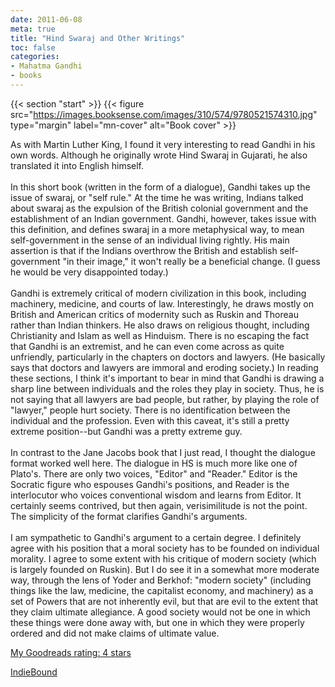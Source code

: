 ```yaml
---
date: 2011-06-08
meta: true
title: "Hind Swaraj and Other Writings"
toc: false
categories:
- Mahatma Gandhi
- books
---
```


{{< section "start" >}}
{{< figure src="https://images.booksense.com/images/310/574/9780521574310.jpg" type="margin" label="mn-cover" alt="Book cover" >}}

As with Martin Luther King, I found it very interesting to read Gandhi in his own words. Although he originally wrote Hind Swaraj in Gujarati, he also translated it into English himself.<br /><br />In this short book (written in the form of a dialogue), Gandhi takes up the issue of swaraj, or "self rule." At the time he was writing, Indians talked about swaraj as the expulsion of the British colonial government and the establishment of an Indian government. Gandhi, however, takes issue with this definition, and defines swaraj in a more metaphysical way, to mean self-government in the sense of an individual living rightly. His main assertion is that if the Indians overthrow the British and establish self-government "in their image," it won't really be a beneficial change. (I guess he would be very disappointed today.)<br /><br />Gandhi is extremely critical of modern civilization in this book, including machinery, medicine, and courts of law. Interestingly, he draws mostly on British and American critics of modernity such as Ruskin and Thoreau rather than Indian thinkers. He also draws on religious thought, including Christianity and Islam as well as Hinduism. There is no escaping the fact that Gandhi is an extremist, and he can even come across as quite unfriendly, particularly in the chapters on doctors and lawyers. (He basically says that doctors and lawyers are immoral and eroding society.) In reading these sections, I think it's important to bear in mind that Gandhi is drawing a sharp line between individuals and the roles they play in society. Thus, he is not saying that all lawyers are bad people, but rather, by playing the role of "lawyer," people hurt society. There is no identification between the individual and the profession. Even with this caveat, it's still a pretty extreme position--but Gandhi was a pretty extreme guy.<br /><br />In contrast to the Jane Jacobs book that I just read, I thought the dialogue format worked well here. The dialogue in HS is much more like one of Plato's. There are only two voices, "Editor" and "Reader." Editor is the Socratic figure who espouses Gandhi's positions, and Reader is the interlocutor who voices conventional wisdom and learns from Editor. It certainly seems contrived, but then again, verisimilitude is not the point. The simplicity of the format clarifies Gandhi's arguments.<br /><br />I am sympathetic to Gandhi's argument to a certain degree. I definitely agree with his position that a moral society has to be founded on individual morality. I agree to some extent with his critique of modern society (which is largely founded on Ruskin). But I do see it in a somewhat more moderate way, through the lens of Yoder and Berkhof: "modern society" (including things like the law, medicine, the capitalist economy, and machinery) as a set of Powers that are not inherently evil, but that are evil to the extent that they claim ultimate allegiance. A good society would not be one in which these things were done away with, but one in which they were properly ordered and did not make claims of ultimate value.

[My Goodreads rating: 4 stars](https://www.goodreads.com/review/show/174126472)  

[IndieBound](https://www.indiebound.org/book/9780521574310)

